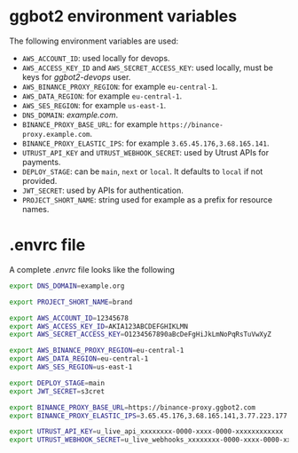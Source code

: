 # ggbot2 environment variables

The following environment variables are used:

-   `AWS_ACCOUNT_ID`: used locally for devops.
-   `AWS_ACCESS_KEY_ID` and `AWS_SECRET_ACCESS_KEY`: used locally, must be keys for _ggbot2-devops_ user.
-   `AWS_BINANCE_PROXY_REGION`: for example `eu-central-1`.
-   `AWS_DATA_REGION`: for example `eu-central-1`.
-   `AWS_SES_REGION`: for example `us-east-1`.
-   `DNS_DOMAIN`: _example.com_.
-   `BINANCE_PROXY_BASE_URL`: for example `https://binance-proxy.example.com`.
-   `BINANCE_PROXY_ELASTIC_IPS`: for example `3.65.45.176,3.68.165.141`.
-   `UTRUST_API_KEY` and `UTRUST_WEBHOOK_SECRET`: used by Utrust APIs for payments.
-   `DEPLOY_STAGE`: can be `main`, `next` or `local`. It defaults to `local` if not provided.
-   `JWT_SECRET`: used by APIs for authentication.
-   `PROJECT_SHORT_NAME`: string used for example as a prefix for resource names.

# .envrc file

A complete _.envrc_ file looks like the following

```sh
export DNS_DOMAIN=example.org

export PROJECT_SHORT_NAME=brand

export AWS_ACCOUNT_ID=12345678
export AWS_ACCESS_KEY_ID=AKIA123ABCDEFGHIKLMN
export AWS_SECRET_ACCESS_KEY=O1234567890aBcDeFgHiJkLmNoPqRsTuVwXyZ

export AWS_BINANCE_PROXY_REGION=eu-central-1
export AWS_DATA_REGION=eu-central-1
export AWS_SES_REGION=us-east-1

export DEPLOY_STAGE=main
export JWT_SECRET=s3cret

export BINANCE_PROXY_BASE_URL=https://binance-proxy.ggbot2.com
export BINANCE_PROXY_ELASTIC_IPS=3.65.45.176,3.68.165.141,3.77.223.177

export UTRUST_API_KEY=u_live_api_xxxxxxxx-0000-xxxx-0000-xxxxxxxxxxxx
export UTRUST_WEBHOOK_SECRET=u_live_webhooks_xxxxxxxx-0000-xxxx-0000-xxxxxxxxxxxx
```
